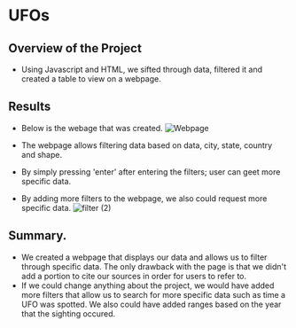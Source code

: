 # UFOs
## Overview of the Project 
- Using Javascript and HTML, we sifted through data, filtered it and created a table to view on a webpage.
 ## Results 
 - Below is the webage that was created. 
 ![Webpage](https://user-images.githubusercontent.com/85714314/132157594-9fb52eda-6948-423c-85cb-195b93a7e62a.png)


- The webpage allows filtering data based on data, city, state, country and shape. 
- By simply pressing 'enter' after entering the filters; user can geet more specific data. 

- By adding more filters to the webpage, we also could request more specific data.
![filter (2)](https://user-images.githubusercontent.com/85714314/132158231-5bf531d6-945a-4e86-a2ee-9915f3d3ffc7.png)
## Summary. 
- We created a webpage that displays our data and allows us to filter through specific data. The only drawback with the page is that we didn't add a portion to cite our sources in order for users to refer to. 
- If we could change anything about the project, we would have added more filters that allow us to search for more specific data such as time a UFO was spotted. We also could have added ranges based on the year that the sighting occured. 
